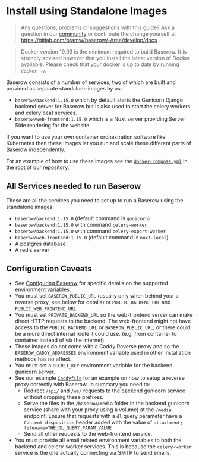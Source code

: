 # Install using Standalone Images

> Any questions, problems or suggestions with this guide? Ask a question in our
> [community](https://community.baserow.io/) or contribute the change yourself at
> https://gitlab.com/bramw/baserow/-/tree/develop/docs .

> Docker version 19.03 is the minimum required to build Baserow. It is strongly
> advised however that you install the latest version of Docker available.
> Please check that your docker is up to date by running `docker -v`.

Baserow consists of a number of services, two of which are built and provided as 
separate standalone images by us:
* `baserow/backend:1.15.0` which by default starts the Gunicorn Django backend server 
  for Baserow but is also used to start the celery workers and celery beat services.
* `baserow/web-frontend:1.15.0` which is a Nuxt server providing Server Side rendering 
  for the website.

If you want to use your own container orchestration software like Kubernetes then these
images let you run and scale these different parts of Baserow independently. 

For an example of how to use these images see the
[`docker-compose.yml`](https://gitlab.com/bramw/baserow/-/blob/master/docker-compose.yml) 
in the root of our repository. 

## All Services needed to run Baserow

These are all the services you need to set up to run a Baserow using the standalone 
images:

* `baserow/backend:1.15.0` (default command is `gunicorn`)
* `baserow/backend:1.15.0` with command `celery-worker`
* `baserow/backend:1.15.0` with command `celery-export-worker`
* `baserow/web-frontend:1.15.0` (default command is `nuxt-local`)
* A postgres database 
* A redis server

## Configuration Caveats

* See [Configuring Baserow](configuration.md) for specific details on the supported 
  environment variables.
* You must set `BASEROW_PUBLIC_URL` (usually only when behind your a reverse proxy, see 
  below for details) or `PUBLIC_BACKEND_URL` and `PUBLIC_WEB_FRONTEND_URL`
* You must set `PRIVATE_BACKEND_URL` so the web-frontend server can make direct 
  HTTP requests to the backend. The web-frontend might not have access to the 
  `PUBLIC_BACKEND_URL` or `BASEROW_PUBLIC_URL`, or there could be a more direct internal
  route it could use. (e.g. from container to container instead of via the internet). 
* These images do not come with a Caddy Reverse proxy and so the 
  `BASEROW_CADDY_ADDRESSES` environment variable used in other installation methods 
  has no affect.
* You must set a `SECRET_KEY` environment variable for the backend gunicorn server.
* See our example [`Caddyfile`](https://gitlab.com/bramw/baserow/-/blob/master/Caddyfile)
  for an example on how to setup a reverse proxy correctly with Baserow. In summary you
  need to:
  * Redirect `/api/` and `/ws/` requests to the backend gunicorn service without 
    dropping these prefixes.
  * Serve the files in the `/baserow/media` folder in the backend gunicorn service 
    (share with your proxy using a volume) at the `/media` endpoint. Ensure 
    that requests with a `dl` query parameter have a `Content-disposition` header added
    with the value of `attachment; filename=THE_DL_QUERY_PARAM_VALUE` 
  * Send all other requests to the web-frontend service.
* You must provide all email related environment variables to both the backend and 
  celery-worker services. This is because the `celery-worker` service is the one 
  actually connecting via SMTP to send emails.

